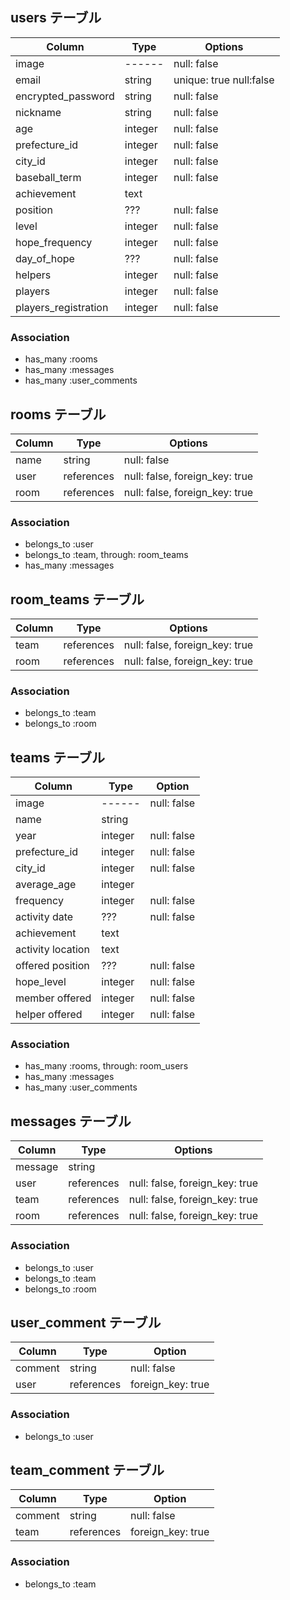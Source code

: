 ## users テーブル

| Column               | Type     | Options      |
| --------             | ------   | -----------  |
| image                | ------   | null: false  |
| email                | string   | unique: true null:false|
| encrypted_password   | string   | null: false  |
| nickname             | string   | null: false  |
| age                  | integer  | null: false  |
| prefecture_id        | integer  | null: false  |
| city_id              | integer  | null: false  |
| baseball_term        | integer  | null: false  |
| achievement          | text     |              |
| position             | ???      | null: false  |
| level                | integer  | null: false  |
| hope_frequency       | integer  | null: false  |
| day_of_hope          | ???      | null: false  |
| helpers              | integer  | null: false  |
| players              | integer  | null: false  |
| players_registration | integer  | null: false  |

### Association

- has_many :rooms
- has_many :messages
- has_many :user_comments

## rooms テーブル

| Column | Type       | Options     |
| ------ | ------     | ----------- |
| name   | string     | null: false |
| user   | references | null: false, foreign_key: true |
| room   | references | null: false, foreign_key: true |

### Association
- belongs_to :user
- belongs_to :team, through: room_teams
- has_many :messages

## room_teams テーブル

| Column | Type       | Options                        |
| ------ | ---------- | ------------------------------ |
| team   | references | null: false, foreign_key: true |
| room   | references | null: false, foreign_key: true |

### Association
- belongs_to :team
- belongs_to :room


## teams テーブル

| Column            | Type       | Option       |
| ------            | -------    | -----------  |
| image             | ------     | null: false  |
| name              | string     |              |
| year              | integer    | null: false  |
| prefecture_id     | integer    | null: false  |
| city_id           | integer    | null: false  |
| average_age       | integer    |              |
| frequency         | integer    | null: false  |
| activity date     | ???        | null: false  |
| achievement       | text       |              |
| activity location | text       |              |
| offered position  | ???        | null: false  |
| hope_level        | integer    | null: false  |
| member offered    | integer    | null: false  |
| helper offered    | integer    | null: false  |


### Association

- has_many :rooms, through: room_users
- has_many :messages
- has_many :user_comments


## messages テーブル

| Column  | Type       | Options                        |
| ------- | ---------- | ------------------------------ |
| message | string     |                                |
| user    | references | null: false, foreign_key: true |
| team    | references | null: false, foreign_key: true |
| room    | references | null: false, foreign_key: true |

### Association
- belongs_to :user
- belongs_to :team
- belongs_to :room


## user_comment テーブル
| Column       | Type       | Option            |
| ------       | -------    | -----------       |
| comment      | string     | null: false       |
| user         | references | foreign_key: true |

### Association

- belongs_to :user


## team_comment テーブル
| Column       | Type       | Option            |
| ------       | -------    | -----------       |
| comment      | string     | null: false       |
| team         | references | foreign_key: true |

### Association

- belongs_to :team